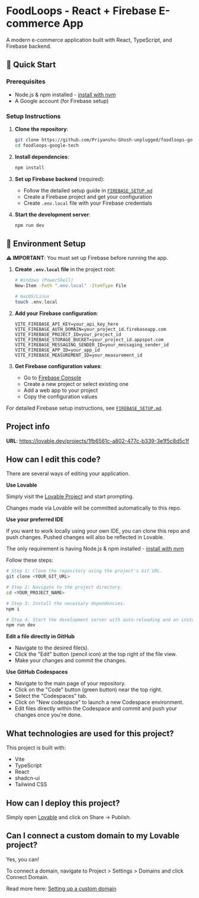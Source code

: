 # FoodLoops - React + Firebase E-commerce App

A modern e-commerce application built with React, TypeScript, and Firebase backend.

## 🚀 Quick Start

### Prerequisites
- Node.js & npm installed - [install with nvm](https://github.com/nvm-sh/nvm#installing-and-updating)
- A Google account (for Firebase setup)

### Setup Instructions

1. **Clone the repository**:
   ```bash
   git clone https://github.com/Priyanshu-Ghosh-unplugged/foodloops-google-tech/edit/main/README.md
   cd foodloops-google-tech
   ```

2. **Install dependencies**:
   ```bash
   npm install
   ```

3. **Set up Firebase backend** (required):
   - Follow the detailed setup guide in [`FIREBASE_SETUP.md`](./FIREBASE_SETUP.md)
   - Create a Firebase project and get your configuration
   - Create `.env.local` file with your Firebase credentials

4. **Start the development server**:
   ```bash
   npm run dev
   ```

## 🔧 Environment Setup

**⚠️ IMPORTANT**: You must set up Firebase before running the app.

1. **Create `.env.local` file** in the project root:
   ```bash
   # Windows (PowerShell)
   New-Item -Path ".env.local" -ItemType File
   
   # macOS/Linux
   touch .env.local
   ```

2. **Add your Firebase configuration**:
   ```env
   VITE_FIREBASE_API_KEY=your_api_key_here
   VITE_FIREBASE_AUTH_DOMAIN=your_project_id.firebaseapp.com
   VITE_FIREBASE_PROJECT_ID=your_project_id
   VITE_FIREBASE_STORAGE_BUCKET=your_project_id.appspot.com
   VITE_FIREBASE_MESSAGING_SENDER_ID=your_messaging_sender_id
   VITE_FIREBASE_APP_ID=your_app_id
   VITE_FIREBASE_MEASUREMENT_ID=your_measurement_id
   ```

3. **Get Firebase configuration values**:
   - Go to [Firebase Console](https://console.firebase.google.com/)
   - Create a new project or select existing one
   - Add a web app to your project
   - Copy the configuration values

For detailed Firebase setup instructions, see [`FIREBASE_SETUP.md`](./FIREBASE_SETUP.md).

## Project info

**URL**: https://lovable.dev/projects/1fb6561c-a802-477c-b339-3e1f5c8d5c1f

## How can I edit this code?

There are several ways of editing your application.

**Use Lovable**

Simply visit the [Lovable Project](https://lovable.dev/projects/1fb6561c-a802-477c-b339-3e1f5c8d5c1f) and start prompting.

Changes made via Lovable will be committed automatically to this repo.

**Use your preferred IDE**

If you want to work locally using your own IDE, you can clone this repo and push changes. Pushed changes will also be reflected in Lovable.

The only requirement is having Node.js & npm installed - [install with nvm](https://github.com/nvm-sh/nvm#installing-and-updating)

Follow these steps:

```sh
# Step 1: Clone the repository using the project's Git URL.
git clone <YOUR_GIT_URL>

# Step 2: Navigate to the project directory.
cd <YOUR_PROJECT_NAME>

# Step 3: Install the necessary dependencies.
npm i

# Step 4: Start the development server with auto-reloading and an instant preview.
npm run dev
```

**Edit a file directly in GitHub**

- Navigate to the desired file(s).
- Click the "Edit" button (pencil icon) at the top right of the file view.
- Make your changes and commit the changes.

**Use GitHub Codespaces**

- Navigate to the main page of your repository.
- Click on the "Code" button (green button) near the top right.
- Select the "Codespaces" tab.
- Click on "New codespace" to launch a new Codespace environment.
- Edit files directly within the Codespace and commit and push your changes once you're done.

## What technologies are used for this project?

This project is built with:

- Vite
- TypeScript
- React
- shadcn-ui
- Tailwind CSS

## How can I deploy this project?

Simply open [Lovable](https://lovable.dev/projects/1fb6561c-a802-477c-b339-3e1f5c8d5c1f) and click on Share -> Publish.

## Can I connect a custom domain to my Lovable project?

Yes, you can!

To connect a domain, navigate to Project > Settings > Domains and click Connect Domain.

Read more here: [Setting up a custom domain](https://docs.lovable.dev/tips-tricks/custom-domain#step-by-step-guide)
